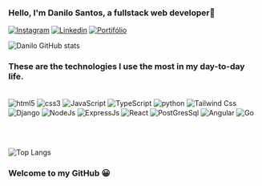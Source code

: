 ### Hello, I'm Danilo Santos, a fullstack web developer👋

[![Instagram](https://img.shields.io/badge/Instagram-E4405F?style=for-the-badge&logo=instagram&logoColor=white)](https://www.instagram.com/dansnt_77/) 
[![Linkedin](https://img.shields.io/badge/LinkedIn-0077B5?style=for-the-badge&logo=linkedin&logoColor=white)](https://www.linkedin.com/in/danilo-santos-8b1659251/)
[![Portifólio](https://img.shields.io/website?label=Potifolio.com&style=for-the-badge&url=https://https://my-portifolio-a9u6522vu-dansnt77.vercel.app/)](https://my-portifolio-pwx7wrhb8-dansnt77.vercel.app/)


![Danilo GitHub stats](https://github-readme-stats.vercel.app/api?username=Dansnt77&show_icons=true&theme=synthwave)

### These are the technologies I use the most in my day-to-day life.

<div style="display: inline_block"><br/>
    <img align="center" alt="html5" src="https://img.shields.io/badge/HTML5-E34F26?style=for-the-badge&logo=html5&logoColor=white">
    <img align="center" alt="css3" src="https://img.shields.io/badge/CSS3-1572B6?style=for-the-badge&logo=css3&logoColor=white">
    <img align="center" alt="JavaScript" src="https://img.shields.io/badge/JavaScript-F7DF1E?style=for-the-badge&logo=javascript&logoColor=black">
    <img align="center" alt="TypeScript" src="https://img.shields.io/badge/TypeScript-007ACC?style=for-the-badge&logo=typescript&logoColor=white">
    <img align="center" alt="python" src="https://img.shields.io/badge/Python-14354C?style=for-the-badge&logo=python&logoColor=white">
    <img align="center" alt="Tailwind Css" src="https://img.shields.io/badge/Tailwind_CSS-38B2AC?style=for-the-badge&logo=tailwind-css&logoColor=white">
    <img align="center" alt="Django" src="https://img.shields.io/badge/Django-092E20?style=for-the-badge&logo=django&logoColor=white">
    <img align="center" alt="NodeJs" src="https://img.shields.io/badge/Node.js-43853D?style=for-the-badge&logo=node.js&logoColor=white">
    <img align="center" alt="ExpressJs" src="https://img.shields.io/badge/Express.js-404D59?style=for-the-badge">
    <img align="center" alt="React" src="https://img.shields.io/badge/React-20232A?style=for-the-badge&logo=react&logoColor=61DAFB">
    <img align="center" alt="PostGresSql" src="https://img.shields.io/badge/PostgreSQL-316192?style=for-the-badge&logo=postgresql&logoColor=white">
    <img align="center" alt="Angular" src="https://img.shields.io/badge/Angular-DD0031?style=for-the-badge&logo=angular&logoColor=white">
    <img align="center" alt="Go" src="https://img.shields.io/badge/Angular-DD0031?style=for-the-badge&logo=angular&logoColor=white](https://img.shields.io/badge/Go-00ADD8?style=for-the-badge&logo=go&logoColor=white")>
</div>

<br><br/>

![Top Langs](https://github-readme-stats.vercel.app/api/top-langs/?username=Dansnt77&layout=compact)


### Welcome to my GitHub 😀
